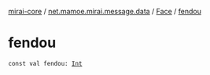 [mirai-core](../../index.md) / [net.mamoe.mirai.message.data](../index.md) / [Face](index.md) / [fendou](./fendou.md)

# fendou

`const val fendou: `[`Int`](https://kotlinlang.org/api/latest/jvm/stdlib/kotlin/-int/index.html)